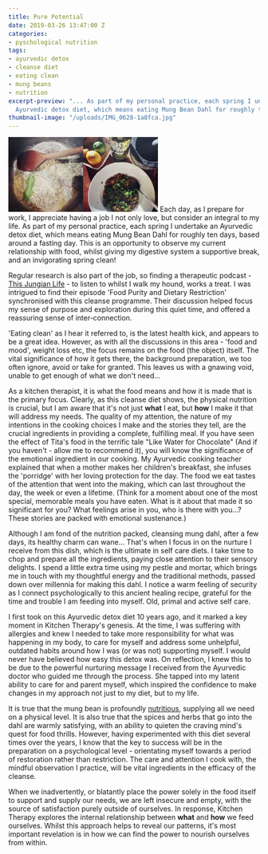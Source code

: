 ```yaml
---
title: Pure Potential
date: 2019-03-26 13:47:00 Z
categories:
- pyschological nutrition
tags:
- ayurvedic detox
- cleanse diet
- eating clean
- mung beans
- nutrition
excerpt-preview: "... As part of my personal practice, each spring I undertake an
  Ayurvedic detox diet, which means eating Mung Bean Dahl for roughly ten days..."
thumbnail-image: "/uploads/IMG_0628-1a8fca.jpg"
---
```


![IMG_2085-150x150.jpg](/uploads/IMG_2085-150x150.jpg)![IMG_2094-1-150x150.jpg](/uploads/IMG_2094-1-150x150.jpg)
Each day, as I prepare for work, I appreciate having a job I not only love, but consider an integral to my life.  As part of my personal practice, each spring I undertake an Ayurvedic detox diet, which means eating Mung Bean Dahl for roughly ten days, based around a fasting day.  This is an opportunity to observe my current relationship with food, whilst giving my digestive system a supportive break, and an invigorating spring clean!

Regular research is also part of the job, so finding a therapeutic podcast - [This Jungian Life](http://http://www.thisjungianlife.com/heres-the-podcast/) - to listen to whilst I walk my hound, works a treat. I was intrigued to find their episode 'Food Purity and Dietary Restriction' synchronised with this cleanse programme.  Their discussion helped focus my sense of purpose and exploration during this quiet time, and offered a reassuring sense of inter-connection.  

'Eating clean' as I hear it referred to, is the latest health kick, and appears to be a great idea.  However, as with all the discussions in this area - 'food and mood', weight loss etc, the focus remains on the food (the object) itself. The vital significance of how it gets there, the background preparation, we too often ignore, avoid or take for granted. This leaves us with a gnawing void, unable to get enough of what we don't need... 

As a kitchen therapist, it is what the food means and how it is made that is the primary focus.  Clearly, as this cleanse diet shows, the physical nutrition is crucial, but I am aware that it's not just **what** I eat, but **how** I make it that will address my needs.  The quality of my attention, the nature of my intentions in the cooking choices I make and the stories they tell, are the crucial ingredients in providing a complete, fulfilling meal.  If you have seen the effect of Tita's food in the terrific tale "Like Water for Chocolate" (And if you haven't - allow me to recommend it), you will know the significance of the emotional ingredient in our cooking.  My Ayurvedic cooking teacher explained that when a mother makes her children's breakfast, she infuses the 'porridge' with her loving protection for the day.  The food we eat tastes of the attention that went into the making, which can last throughout the day, the week or even a lifetime.  (Think for a moment about one of the most special, memorable meals you have eaten.  What is it about that made it so significant for you?  What feelings arise in you, who is there with you...? These stories are packed with emotional sustenance.)

Although I am fond of the nutrition packed, cleansing mung dahl, after a few days, its healthy charm can wane... That's when I focus in on the nurture I receive from this dish, which is the ultimate in self care diets.  I take time to chop and prepare all the ingredients, paying close attention to their sensory delights. I spend a little extra time using my pestle and mortar, which brings me in touch with my thoughtful energy and the traditional methods, passed down over millennia for making this dahl.  I notice a warm feeling of security as I connect psychologically to this ancient healing recipe, grateful for the time and trouble I am feeding into myself. Old, primal and active self care.

I first took on this Ayurvedic detox diet 10 years ago, and it marked a key moment in Kitchen Therapy's genesis. At the time, I was suffering with allergies and knew I needed to take more responsibility for what was happening in my body, to care for myself and address some unhelpful, outdated habits around how I was (or was not) supporting myself.  I would never have believed how easy this detox was.  On reflection, I knew this to be due to the powerful nurturing message I received from the Ayurvedic doctor who guided me through the process.  She tapped into my latent ability to care for and parent myself, which inspired the confidence to make changes in my approach not just to my diet, but to my life.

It is true that the mung bean is profoundly [nutritious](https://draxe.com/mung-beans-nutrition/), supplying all we need on a physical level.  It is also true that the spices and herbs that go into the dahl are warmly satisfying, with an ability to quieten the craving mind's quest for food thrills.  However, having experimented with this diet several times over the years, I know that the key to success will be in the preparation on a psychological level - orientating myself towards a period of restoration rather than restriction.  The care and attention I cook with, the mindful observation I practice, will be vital ingredients in the efficacy of the cleanse.

When we inadvertently, or blatantly place the power solely in the food itself to support and supply our needs, we are left insecure and empty, with the source of satisfaction purely outside of ourselves.  In response, Kitchen Therapy explores the internal relationship between **what** and **how** we feed ourselves.  Whilst this approach helps to reveal our patterns, it's most important revelation is in how we can find the power to nourish ourselves from within. 
 